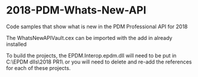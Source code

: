 # 2018-PDM-Whats-New-API
Code samples that show what is new in the PDM Professional API for 2018

The WhatsNewAPIVault.cex can be imported with the add in already installed

To build the projects, the EPDM.Interop.epdm.dll will need to be put in C:\EPDM dlls\2018 PR1\ or you will need to delete and re-add the references for each of these projects.
